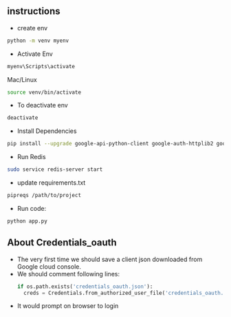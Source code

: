 ## instructions
* create env
```bash
python -m venv myenv
```
* Activate Env
```cmd
myenv\Scripts\activate
```

Mac/Linux
```bash
source venv/bin/activate
```
* To deactivate env
```bash
deactivate
```
* Install Dependencies
```bash 
pip install --upgrade google-api-python-client google-auth-httplib2 google-auth-oauthlib ollama flask gspread waitress python-dotenv
```
* Run Redis
```bash
sudo service redis-server start
```
* update requirements.txt
```bash
pipreqs /path/to/project
```
* Run code: 
```bash
python app.py
```

## About Credentials_oauth
* The very first time we should save a client json downloaded from Google cloud console.
* We should comment following lines:
  ```python
  if os.path.exists('credentials_oauth.json'):
    creds = Credentials.from_authorized_user_file('credentials_oauth.json', SCOPES)
  ```
* It would prompt on browser to login
